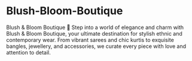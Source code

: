 # Blush-Bloom-Boutique
Blush &amp; Bloom Boutique 🌸 Step into a world of elegance and charm with Blush &amp; Bloom Boutique, your ultimate destination for stylish ethnic and contemporary wear. From vibrant sarees and chic kurtis to exquisite bangles, jewellery, and accessories, we curate every piece with love and attention to detail. 
